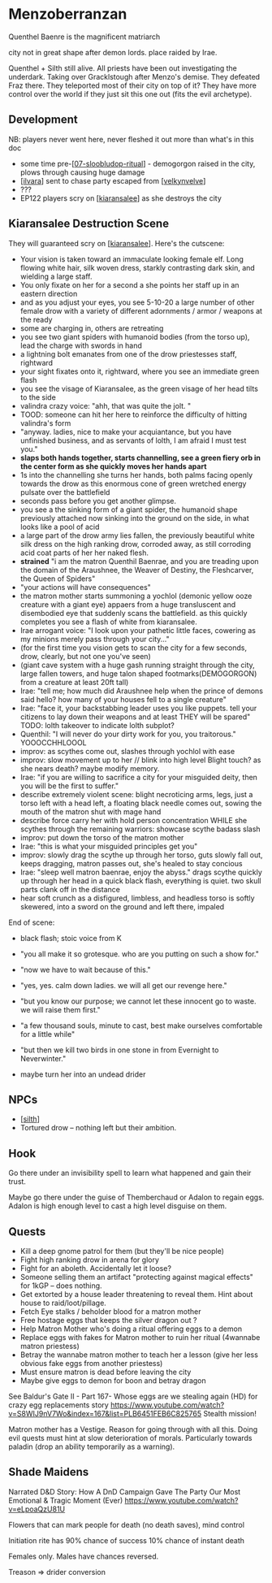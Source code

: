 # Menzoberranzan

Quenthel Baenre is the magnificent matriarch

city not in great shape after demon lords.
place raided by Irae.

Quenthel + Silth still alive. All priests have been out investigating the underdark. Taking over Gracklstough after Menzo's demise. They defeated Fraz there. They teleported most of their city on top of it? They have more control over the world if they just sit this one out (fits the evil archetype).

## Development
NB: players never went here, never fleshed it out more than what's in this doc
- some time pre-[[07-sloobludop-ritual]] - demogorgon raised in the city, plows through causing huge damage
- [[ilvara]] sent to chase party escaped from [[velkynvelve]]
- ???
- EP122 players scry on [[kiaransalee]] as she destroys the city

## Kiaransalee Destruction Scene
They will guaranteed scry on [[kiaransalee]]. Here's the cutscene:

- Your vision is taken toward an immaculate looking female elf. Long flowing white hair, silk woven dress, starkly contrasting dark skin, and wielding a large staff.
- You only fixate on her for a second a she points her staff up in an eastern direction
- and as you adjust your eyes, you see 5-10-20 a large number of other female drow with a variety of different adornments / armor / weapons at the ready
- some are charging in, others are retreating
- you see two giant spiders with humanoid bodies (from the torso up), lead the charge with swords in hand
- a lightning bolt emanates from one of the drow priestesses staff, rightward
- your sight fixates onto it, rightward, where you see an immediate green flash
- you see the visage of Kiaransalee, as the green visage of her head tilts to the side
- valindra crazy voice: "ahh, that was quite the jolt. "
- TOOD: someone can hit her here to reinforce the difficulty of hitting valindra's form
- "anyway. ladies, nice to make your acquiantance, but you have unfinished business, and as servants of lolth, I am afraid I must test you."
- **slaps both hands together, starts channelling, see a green fiery orb in the center form as she quickly moves her hands apart**
- 1s into the channelling she turns her hands, both palms facing openly towards the drow as this enormous cone of green wretched energy pulsate over the battlefield
- seconds pass before you get another glimpse.
- you see a the sinking form of a giant spider, the humanoid shape previously attached now sinking into the ground on the side, in what looks like a pool of acid
- a large part of the drow army lies fallen, the previously beautiful white silk dress on the high ranking drow, corroded away, as still corroding acid coat parts of her her naked flesh.
- **strained** "i am the matron Quenthil Baenrae, and you are treading upon the domain of the Araushnee, the Weaver of Destiny, the Fleshcarver, the Queen of Spiders"
- "your actions will have consequences"
- the matron mother starts summoning a yochlol (demonic yellow ooze creature with a giant eye) appaers from a huge transluscent and disembodied eye that suddenly scans the battlefield. as this quickly completes you see a flash of white from kiaransalee.
- Irae arrogant voice: "I look upon your pathetic little faces, cowering as my minions merely pass through your city..."
- (for the first time you vision gets to scan the city for a few seconds, drow, clearly, but not one you've seen)
- (giant cave system with a huge gash running straight through the city, large fallen towers, and huge talon shaped footmarks(DEMOGORGON) from a creature at least 20ft tall)
- Irae: "tell me; how much did Araushnee help when the prince of demons said hello? how many of your houses fell to a single creature"
- Irae: "face it, your backstabbing leader uses you like puppets. tell your citizens to lay down their weapons and at least THEY will be spared"
TODO: lolth takeover to indicate lolth subplot?
- Quenthil: "I will never do your dirty work for you, you traitorous." YOOOCCHHLOOOL
- improv: as scythes come out, slashes through yochlol with ease
- improv: slow movement up to her // blink into high level Blight touch? as she nears death? maybe modify memory.
- Irae: "if you are willing to sacrifice a city for your misguided deity, then you will be the first to suffer."
- describe extremely violent scene: blight necroticing arms, legs, just a torso left with a head left, a floating black needle comes out, sowing the mouth of the matron shut with mage hand
- describe force carry her with hold person concentration WHILE she scythes through the remaining warriors: showcase scythe badass slash
- improv: put down the torso of the matron mother
- Irae: "this is what your misguided principles get you"
- improv: slowly drag the scythe up through her torso, guts slowly fall out, keeps dragging, matron passes out, she's healed to stay concious
- Irae: "sleep well matron baenrae, enjoy the abyss." drags scythe quickly up through her head in a quick black flash, everything is quiet. two skull parts clank off in the distance
- hear soft crunch as a disfigured, limbless, and headless torso is softly skewered, into a sword on the ground and left there, impaled

End of scene:
- black flash; stoic voice from K
- "you all make it so grotesque. who are you putting on such a show for."
- "now we have to wait because of this."
- "yes, yes. calm down ladies. we will all get our revenge here."
- "but you know our purpose; we cannot let these innocent go to waste. we will raise them first."
- "a few thousand souls, minute to cast, best make ourselves comfortable for a little while"
- "but then we kill two birds in one stone in from Evernight to Neverwinter."


- maybe turn her into an undead drider
## NPCs
- [[silth]]
- Tortured drow – nothing left but their ambition.

## Hook
Go there under an invisibility spell to learn what happened and gain their trust.

Maybe go there under the guise of Themberchaud or Adalon to regain eggs. Adalon is high enough level to cast a high level disguise on them.

## Quests
- Kill a deep gnome patrol for them (but they'll be nice people)
- Fight high ranking drow in arena for glory
- Fight for an aboleth. Accidentally let it loose?
- Someone selling them an artifact "protecting against magical effects" for 1kGP – does nothing.
- Get extorted by a house leader threatening to reveal them. Hint about house to raid/loot/pillage.
- Fetch Eye stalks / beholder blood for a matron mother
- Free hostage eggs that keeps the silver dragon out ?
- Help Matron Mother who's doing a ritual offering eggs to a demon
- Replace eggs with fakes for Matron mother to ruin her ritual (4wannabe matron priestess)
- Betray the wannabe matron mother to teach her a lesson (give her less obvious fake eggs from another priestess)
- Must ensure matron is dead before leaving the city
- Maybe give eggs to demon for boon and betray dragon

See Baldur's Gate II - Part 167- Whose eggs are we stealing again (HD) for crazy egg replacements story
https://www.youtube.com/watch?v=S8WIJ9nV7Wo&index=167&list=PLB6451FEB6C825765
Stealth mission!

Matron mother has a Vestige. Reason for going through with all this.
Doing evil quests must hint at slow deterioration of morals. Particularly towards paladin (drop an ability temporarily as a warning).

## Shade Maidens
Narrated D&D Story: How A DnD Campaign Gave The Party Our Most Emotional & Tragic Moment (Ever)
https://www.youtube.com/watch?v=eLpoaQzU81U

Flowers that can mark people for death (no death saves), mind control

Initiation rite has 90% chance of success 10% chance of instant death

Females only. Males have chances reversed.



Treason => drider conversion

[//begin]: # "Autogenerated link references for markdown compatibility"
[07-sloobludop-ritual]: ../recaps/07-sloobludop-ritual "07-sloobludop-ritual"
[ilvara]: ../npcs/ilvara "Ilvara"
[velkynvelve]: velkynvelve "Velkynvelve"
[kiaransalee]: ../deities/kiaransalee "Kiaransalee"
[silth]: ../npcs/silth "Silth"
[//end]: # "Autogenerated link references"
